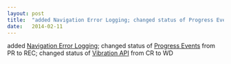 ```yaml
---
layout: post
title:  "added Navigation Error Logging; changed status of Progress Events from PR to REC; changed status of Vibration API from CR to WD"
date:   2014-02-11
---
```


added <a href="http://www.w3.org/TR/navigation-error-logging/">Navigation Error Logging</a>; changed status of <a href="http://www.w3.org/TR/progress-events/">Progress Events</a> from PR to REC; changed status of <a href="http://www.w3.org/TR/vibration/">Vibration API</a> from CR to WD

